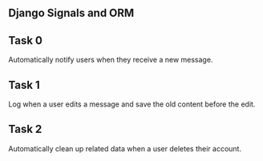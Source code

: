 ## Django Signals and ORM

## Task 0
Automatically notify users when they receive a new message.

## Task 1
Log when a user edits a message and save the old content before the edit.

## Task 2
Automatically clean up related data when a user deletes their account.